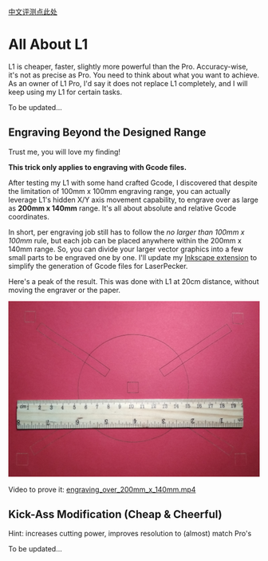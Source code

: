 [中文评测点此处](L1_CN.md)

# All About L1

L1 is cheaper, faster, slightly more powerful than the Pro. Accuracy-wise, it's not as precise as Pro. You need to think about what you want to achieve. As an owner of L1 Pro, I'd say it does not replace L1 completely, and I will keep using my L1 for certain tasks.

To be updated...

## Engraving Beyond the Designed Range
Trust me, you will love my finding!

**This trick only applies to engraving with Gcode files.**

After testing my L1 with some hand crafted Gcode, I discovered that despite the limitation of 100mm x 100mm engraving range, you can actually leverage L1's hidden X/Y axis movement capability, to engrave over as large as **200mm x 140mm** range. It's all about absolute and relative Gcode coordinates.

In short, per engraving job still has to follow the *no larger than 100mm x 100mm* rule, but each job can be placed anywhere within the 200mm x 140mm range. So, you can divide your larger vector graphics into a few small parts to be engraved one by one. I'll update my [Inkscape extension](https://github.com/yy502/inkscape-laserpecker) to simplify the generation of Gcode files for LaserPecker.

Here's a peak of the result. This was done with L1 at 20cm distance, without moving the engraver or the paper.

<img src="images/engraving_over_200mm_x_140mm.jpg" width="600px">

Video to prove it: [engraving_over_200mm_x_140mm.mp4](images/engraving_over_200mm_x_140mm.mp4)


## Kick-Ass Modification (Cheap & Cheerful) 

Hint: increases cutting power, improves resolution to (almost) match Pro's

To be updated...

